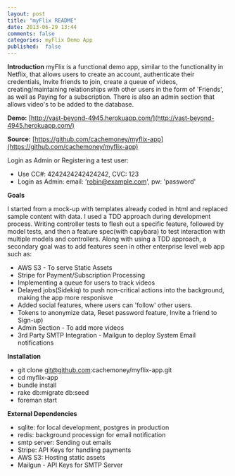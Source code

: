 ```yaml
---
layout: post
title: "myFlix README"
date: 2013-06-29 13:44
comments: false
categories: myFlix Demo App
published:  false
---
```

**Introduction** 
myFlix is a functional demo app, similar to the functionality in Netflix, that allows users to create an account, authenticate their credentials, Invite friends to join, create a queue of videos, creating/maintaining relationships with other users in the form of 'Friends', as well as Paying for a subscription. There is also an admin section that allows video's to be added to the database.

**Demo:** [http://vast-beyond-4945.herokuapp.com/](http://vast-beyond-4945.herokuapp.com/)

**Source:** [https://github.com/cachemoney/myflix-app](https://github.com/cachemoney/myflix-app)

Login as Admin or Registering a test user:

* Use CC#: 4242424242424242, CVC: 123
* Login as Admin: email: 'robin@example.com', pw: 'password'

**Goals**

I started from a mock-up with templates already coded in html and replaced sample content with data.  I used a TDD approach during development process.  Writing controller tests to flesh out a specific feature, followed by model tests, and then a feature spec(with capybara) to test interaction with multiple models and controllers.  Along with using a TDD approach, a secondary goal was to add features seen in other enterprise level web app such as:

* AWS S3 - To serve Static Assets
* Stripe for Payment/Subscription Processing
* Implementing a queue for users to track videos
* Delayed jobs(Sidekiq) to push non-critical actions into the background, making the app more responisve
* Added social features, where users can 'follow' other users.
* Tokens to anonymize data, Reset password feature, Invite a friend to Sign-up)
* Admin Section - To add more videos
* 3rd Party SMTP Integration - Mailgun to deploy System Email notifications

**Installation**

* git clone git@github.com:cachemoney/myflix-app.git
* cd myflix-app
* bundle install
* rake db:migrate db:seed
* foreman start

**External Dependencies**

- sqlite: for local development, postgres in production
- redis:  background processign for email notification
- smtp server: Sending out emails
- Stripe: API Keys for handling payments
- AWS S3: Hosting static assets
- Mailgun - API Keys for SMTP Server
